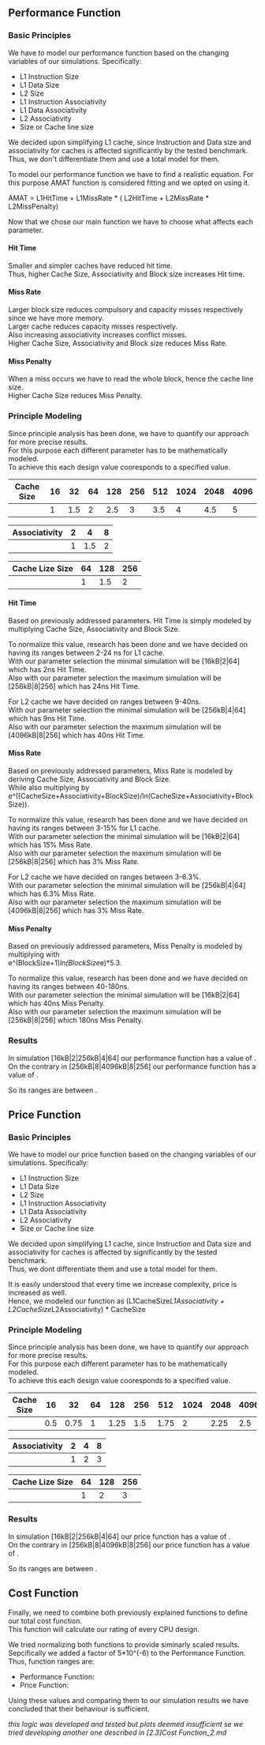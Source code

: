 ## Performance Function
### Basic Principles
We have to model our performance function based on the changing variables of our simulations. Specifically:
+ L1 Instruction Size
+ L1 Data Size
+ L2 Size
+ L1 Instruction Associativity
+ L1 Data Associativity
+ L2 Associativity
+ Size or Cache line size

We decided upon simplifying L1 cache,
since Instruction and Data size and associativity for caches is affected significantly by the tested benchmark.
Thus, we don't differentiate them and use a total model for them.  

To model our performance function we have to find a realistic equation.
For this purpose AMAT function is considered fitting and we opted on using it.  

AMAT = L1HitTime + L1MissRate * ( L2HitTime + L2MissRate * L2MissPenalty)  

Now that we chose our main function we have to choose what affects each parameter.
#### Hit Time
Smaller and simpler caches have reduced hit time.  
Thus, higher Cache Size, Associativity and Block size increases Hit time.

#### Miss Rate
Larger block size reduces compulsory and capacity misses respectively since we have more memory.  
Larger cache reduces capacity misses respectively.  
Also increasing associativity increases conflict misses.  
Higher Cache Size, Associativity and Block size reduces Miss Rate.

#### Miss Penalty
When a miss occurs we have to read the whole block, hence the cache line size.  
Higher Cache Size reduces Miss Penalty.

### Principle Modeling
Since principle analysis has been done, we have to quantify our approach for more precise results.  
For this purpose each different parameter has to be mathematically modeled.  
To achieve this each design value cooresponds to a specified value.  

| Cache Size | 16 | 32 | 64 | 128 | 256 | 512 | 1024 | 2048 | 4096 |
| --- | --- | --- | --- | --- | --- | --- | --- | --- | --- |
|  | 1 | 1.5 | 2 | 2.5 | 3 | 3.5 | 4 | 4.5 | 5 |

| Associativity | 2 | 4 | 8 |
| --- | --- | --- | --- |
|  | 1 | 1.5 | 2 |


| Cache Lize Size | 64 | 128 | 256 |
| --- | --- | --- | --- |
|  | 1 | 1.5 | 2 |


#### Hit Time
Based on previously addressed parameters. Hit Time is simply modeled by multiplying Cache Size, Associativity and Block Size.

To normalize this value, research has been done and we have decided on having its ranges between 2-24 ns for L1 cache.  
With our parameter selection the minimal simulation will be [16kB|2|64] which has 2ns Hit Time.  
Also with our parameter selection the maximum simulation will be [256kB|8|256] which has 24ns Hit Time.  

For L2 cache we have decided on ranges between 9-40ns.  
With our parameter selection the minimal simulation will be [256kB|4|64] which has 9ns Hit Time.  
Also with our parameter selection the maximum simulation will be [4096kB|8|256] which has 40ns Hit Time.  

#### Miss Rate
Based on previously addressed parameters, Miss Rate is modeled by deriving Cache Size, Associativity and Block Size.  
While also multiplying by e^((CacheSize+Associativity+BlockSize)/ln(CacheSize+Associativity+BlockSize)).

To normalize this value, research has been done and we have decided on having its ranges between 3-15% for L1 cache.  
With our parameter selection the minimal simulation will be [16kB|2|64] which has 15% Miss Rate.  
Also with our parameter selection the maximum simulation will be [256kB|8|256] which has 3% Miss Rate.  

For L2 cache we have decided on ranges between 3-6.3%.  
With our parameter selection the minimal simulation will be [256kB|4|64] which has 6.3% Miss Rate.  
Also with our parameter selection the maximum simulation will be [4096kB|8|256] which has 3% Miss Rate.  

#### Miss Penalty
Based on previously addressed parameters, Miss Penalty is modeled by multiplying with  
e^(BlockSize+1)*ln(BlockSize*e)*5.3.

To normalize this value, research has been done and we have decided on having its ranges between 40-180ns.  
With our parameter selection the minimal simulation will be [16kB|2|64] which has 40ns Miss Penalty.  
Also with our parameter selection the maximum simulation will be [256kB|8|256] which 180ns Miss Penalty.

### Results
In simulation [16kB|2|256kB|4|64] our performance function has a value of .  
On the contrary in [256kB|8|4096kB|8|256] our performance function has a value of .

So its ranges are between .

## Price Function
### Basic Principles
We have to model our price function based on the changing variables of our simulations. Specifically:
+ L1 Instruction Size
+ L1 Data Size
+ L2 Size
+ L1 Instruction Associativity
+ L1 Data Associativity
+ L2 Associativity
+ Size or Cache line size

We decided upon simplifying L1 cache,
since Instruction and Data size and associativity for caches is affected by significantly by the tested benchmark.  
Thus, we dont differentiate them and use a total model for them.

It is easily understood that every time we increase complexity, price is increased as well.  
Hence, we modeled our function as (L1CacheSize*L1Associativity + L2CacheSize*L2Associativity) * CacheSize

### Principle Modeling
Since principle analysis has been done, we have to quantify our approach for more precise results.  
For this purpose each different parameter has to be mathematically modeled.  
To achieve this each design value cooresponds to a specified value.

| Cache Size | 16 | 32 | 64 | 128 | 256 | 512 | 1024 | 2048 | 4096 |
| --- | --- | --- | --- | --- | --- | --- | --- | --- | --- |
|  | 0.5 | 0.75 | 1 | 1.25 | 1.5 | 1.75 | 2 | 2.25 | 2.5 |

| Associativity | 2 | 4 | 8 |
| --- | --- | --- | --- |
|  | 1 | 2 | 3 |


| Cache Lize Size | 64 | 128 | 256 |
| --- | --- | --- | --- |
|  | 1 | 2 | 3 |


### Results
In simulation [16kB|2|256kB|4|64] our price function has a value of .  
On the contrary in [256kB|8|4096kB|8|256] our price function has a value of .

So its ranges are between .

## Cost Function
Finally, we need to combine both previously explained functions to define our total cost function.  
This function will calculate our rating of every CPU design.

We tried normalizing both functions to provide siminarly scaled results.  
Sepcifically we added a factor of 5*10^(-6) to the Performance Function.  
Thus, function ranges are:
+ Performance Function: 
+ Price Function:

Using these values and comparing them to our simulation results we have concluded that their behaviour is sufficient.

_this logic was developed and tested but plots deemed insufficient se we tried developing another one described in [2.3]Cost Function_2.md_
